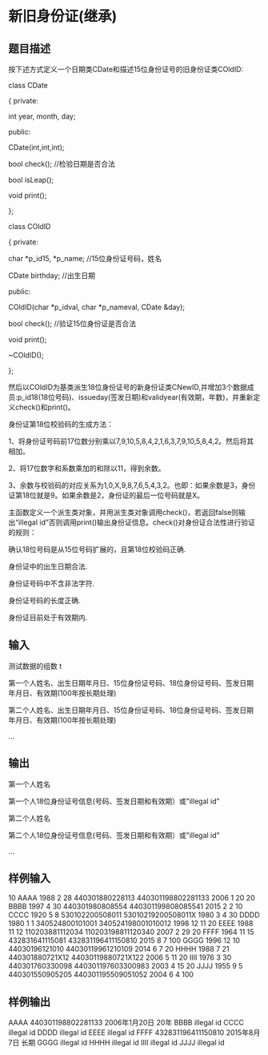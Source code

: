  # 新旧身份证(继承) ## 题目描述 按下述方式定义一个日期类CDate和描述15位身份证号的旧身份证类COldID:  class CDate  { private:  int year, month, day;  public:  CDate(int,int,int);  bool check(); //检验日期是否合法  bool isLeap();  void print();  };  class COldID  { private:  char *p_id15, *p_name; //15位身份证号码，姓名  CDate birthday; //出生日期  public:  COldID(char *p_idval, char *p_nameval, CDate &day);  bool check(); //验证15位身份证是否合法  void print();  ~COldID();  };  然后以COldID为基类派生18位身份证号的新身份证类CNewID,并增加3个数据成员:p_id18(18位号码)、issueday(签发日期)和validyear(有效期，年数)，并重新定义check()和print()。  身份证第18位校验码的生成方法：  1、将身份证号码前17位数分别乘以7,9,10,5,8,4,2,1,6,3,7,9,10,5,8,4,2。然后将其相加。  2、将17位数字和系数乘加的和除以11，得到余数。  3、余数与校验码的对应关系为1,0,X,9,8,7,6,5,4,3,2。也即：如果余数是3，身份证第18位就是9。如果余数是2，身份证的最后一位号码就是X。  主函数定义一个派生类对象，并用派生类对象调用check()，若返回false则输出“illegal id”否则调用print()输出身份证信息。check()对身份证合法性进行验证的规则：  确认18位号码是从15位号码扩展的，且第18位校验码正确.  身份证中的出生日期合法.  身份证号码中不含非法字符.  身份证号码的长度正确.  身份证目前处于有效期内.  ## 输入 测试数据的组数 t  第一个人姓名、出生日期年月日、15位身份证号码、18位身份证号码、签发日期年月日、有效期(100年按长期处理)  第二个人姓名、出生日期年月日、15位身份证号码、18位身份证号码、签发日期年月日、有效期(100年按长期处理)  …  ## 输出 第一个人姓名  第一个人18位身份证号信息(号码、签发日期和有效期）或"illegal id"  第二个人姓名  第二个人18位身份证号信息(号码、签发日期和有效期）或"illegal id"  …  ## 样例输入 10 AAAA 1988 2 28 440301880228113 440301198802281133 2006 1 20 20 BBBB 1997 4 30 440301980808554 440301199808085541 2015 2 2 10 CCCC 1920 5 8 530102200508011 53010219200508011X 1980 3 4 30 DDDD 1980 1 1 340524800101001 340524198001010012 1998 12 11 20 EEEE 1988 11 12 110203881112034 110203198811120340 2007 2 29 20 FFFF 1964 11 15 432831641115081 432831196411150810 2015 8 7 100 GGGG 1996 12 10 44030196121010 44030119961210109 2014 6 7 20 HHHH 1988 7 21 440301880721X12 44030119880721X122 2006 5 11 20 IIII 1976 3 30 440301760330098 440301197603300983 2003 4 15 20 JJJJ 1955 9 5 440301550905205 440301195509051052 2004 6 4 100 ## 样例输出 AAAA 440301198802281133 2006年1月20日 20年 BBBB illegal id CCCC illegal id DDDD illegal id EEEE illegal id FFFF 432831196411150810 2015年8月7日 长期 GGGG illegal id HHHH illegal id IIII illegal id JJJJ illegal id  
